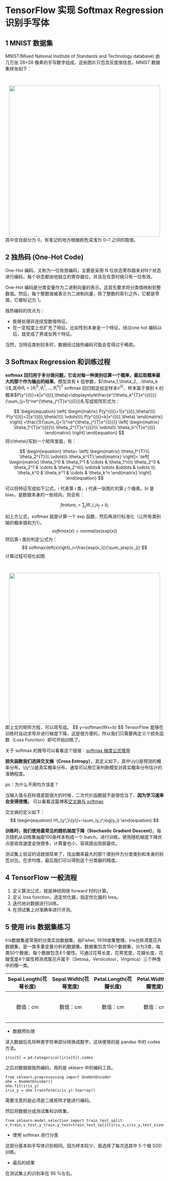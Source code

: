 # TensorFlow 实现 Softmax Regression 识别手写体
## 1 MNIST 数据集
MNIST(Mixed National Institute of Standards and Technology database) 由几万张 28&times;28 像素的手写数字组成，这些图片只包含灰度值信息。MNIST 数据集样张如下：
<div align="center">
<img src="https://i.imgur.com/NtqAsBq.png",
   height=''640" 
   width="480" 
   style="margin-top:30px">
</div>
其中空白部分为 0，有笔记的地方根据颜色深浅为 0~1 之间的取值。

## 2 独热码 (One-Hot Code)
One-Hot 编码，又称为一位有效编码，主要是采用 N 位状态寄存器来对N个状态进行编码，每个状态都由他独立的寄存器位，并且在任意时候只有一位有效。

One-Hot 编码是分类变量作为二进制向量的表示。这首先要求将分类值映射到整数值。然后，每个整数值被表示为二进制向量，除了整数的索引之外，它都是零值，它被标记为 1。

独热编码的优点为：

- 能够处理非连续型数值特征。 
- 在一定程度上也扩充了特征。比如性别本身是一个特征，经过one hot 编码以后，就变成了男或女两个特征。

当然，当特征类别较多时，数据经过独热编码可能会变得过于稀疏。

## 3 Softmax Regression 和训练过程
**softmax 回归用于多分类问题，它会对每一种类别估算一个概率，最后取概率最大的那个作为输出的结果**。模型具有 k 组参数，$(\theta_1,\theta_2,...\theta_k \)$,其中$\theta_i = [\theta_i^{0},\theta_i^{1},...,\theta_i^{n}]^{T}$
softmax 回归假定给定样本$x^{(i)}$，样本属于类别 k 的概率$P(y^{(i)}=k|x^{(i)},\theta)=\displaystyle\frac{e^{\theta_k^{T}x^{(i)}}}{\sum_{j=1}^ne^{\theta_j^{T}x^{(i)}}}$,写成矩阵形式为：

$$
\begin{equation}
\left[
 \begin{matrix}
   P(y^{(i)}=1|x^{(i)},\theta)\\\\
   P(y^{(i)}=2|x^{(i)},\theta)\\\\
   \vdots\\\\
   P(y^{(i)}=k|x^{(i)},\theta)
  \end{matrix} 
\right]
=\frac{1}{\sum_{j=1}^ne^{\theta_j^{T}x^{(i)}}}
\left[
 \begin{matrix}
   \theta_1^{T}x^{(i)}\\\
   \theta_2^{T}x^{(i)}\\\
   \vdots\\\
   \theta_k^{T}x^{(i)}
  \end{matrix} 
\right]
\end{equation}
$$
将\\(\theta\\)写到一个矩阵里面，有：

$$
\begin{equation}
\theta=
\left[
\begin{matrix}
   \theta_1^{T}\\\
   \theta_2^{T}\\\
   \vdots\\\
   \theta_k^{T}
\end{matrix}
\right]=
\left[
\begin{matrix}
   \theta_1^0 & \theta_1^1 & \cdots & \theta_1^n\\\
   \theta_2^0 & \theta_2^1 & \cdots & \theta_2^n\\\
   \vdots& \vdots &\ddots & \vdots \\\
   \theta_k^0 & \theta_k^1 & \cdots & \theta_k^n
\end{matrix}
\right]
\end{equation}
$$

可以将特征写成如下公式，i 代表第 i 类，j 代表一张图片的第 j 个像素。bi 是bias，是数据本身的一些倾向，则会有：

$$
\begin{equation}
feature_i = \sum_{j}W\_{i,j}x_j+b_i
\end{equation}
$$

如上方公式，softmax 就是计算一个 exp 函数，然后再进行标准化（让所有类别输的概率值和为1）。
$$
softmax\left(x\right)=normalize\left(exp(x)\right)
$$
然后第 i 类的判定公式为：
$$
softmax\left(x\right)_i=\frac{exp(x_i)}{\sum_jexp(x_j)}
$$
计算过程可视化如图
<div align="center">
<img src="https://i.imgur.com/5YG3PSh.png",
   height=''640" 
   width="480" 
   style="margin-top:30px">
</div>
即上文的矩阵方程，可以简写成。
$$
y=softmax(Wx+b)
$$
TensorFlow 能够在训练时自动求导并进行梯度下降，这是很方便的，所以我们只需要再定义个损失函数（Loss Function）即可开始训练了。

关于 softmax 的推导可以看看这个链接：[softmax 梯度公式推导](https://blog.csdn.net/zsdust/article/details/79677894)

**损失函数我们选择交叉熵（Cross Entropy）**，其定义如下，其中\\(y\\)是预测的概率分布，\\(y^,\\)是真实概率分布，通常可以用它来判断模型对真实概率分布估计的准确程度。

ps：为什么不用均方误差？

当输入值与目标值差距很大的时候，二次代价函数就不是很恰当了，**因为学习速率会变得很慢。**
可以看看这篇博客[交叉熵与 softmax](https://blog.csdn.net/crazy_scott/article/details/80303602)

交叉熵的定义如下：
$$
\begin{equation}
H\_{y^,}\(y\)=-\sum_iy_i^,log(y_i)
\end{equation}
$$

**训练时，我们使用最常见的随机梯度下降（Stochastic Gradient Descent）**。每次随机从训练集抽取100条样本构成一个 batch，进行训练。使用随机梯度下降优点是收敛速度会快很多，计算量也小，容易跳出局部最优。

测试集上验证的话就很简单了，找出概率最大的那个类别作为分类类别和本身的标签对比。在求均值，最后我们可以得到这个分类器的精度。
## 4 TensorFlow 一般流程
1. 定义算法公式，就是神经网络 forward 时的计算。
2. 定义 loss function，选定优化器，指定优化器的 loss。
3. 迭代地对数据进行训练。
4. 在测试集上对准确率进行评测。

## 5 使用 iris 数据集练习
Iris数据集是常用的分类实验数据集，由Fisher, 1936收集整理。Iris也称鸢尾花卉数据集，是一类多重变量分析的数据集。数据集包含150个数据集，分为3类，每类50个数据，每个数据包含4个属性。可通过花萼长度，花萼宽度，花瓣长度，花瓣宽度4个属性预测鸢尾花卉属于（Setosa，Versicolour，Virginica）三个种类中的哪一类。

|Sepal.Length(花萼长度)|Sepal.Width(花萼宽度)|Petal.Length(花瓣长度)|Petal.Width(花瓣宽度)|Class(种类)|
|:-:|:-:|:-:|:-:|:-:|
|数值：cm|数值：cm|数值：cm|数值：cm|三种：Setosa、Versiclour、Virginica|

- 数据预处理

读入数据后先将种类字符串部分转换成数字。这块使用的是 pandas 中的 codes 方法。

    iris[5] = pd.Categorical(iris[5]).codes
之后对数据做独热编码，用的是 sklearn 中的编码工具。

    from sklearn.preprocessing import OneHotEncoder
    ohe = OneHotEncoder()
    ohe.fit(iris_y)
    iris_y = ohe.transform(iris_y).toarray()
需要注意的是必须是二维矩阵才能进行编码。

然后将数据分成测试集和训练集。

    from sklearn.model_selection import train_test_split
    x_train,x_test,y_train,y_test=train_test_split(iris_x,iris_y,test_size=0.25)

- 使用 softmax 进行分类

这部分基本和手写体识别相同。因为样本较少，我选择了每次选其中 5 个做 SGD 训练。

- 最后的结果

在测试集上的识别率在 95 %左右。